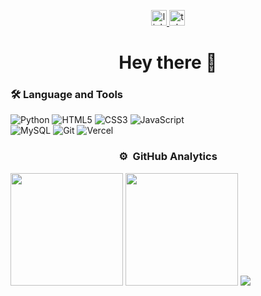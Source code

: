 <div align="center">
  <img height="150"
</div>

<div align="center">
  <a href="https://www.linkedin.com/in/meet-thakur/" target="_blank">
    <img src="https://img.shields.io/static/v1?message=LinkedIn&logo=linkedin&label=&color=0077B5&logoColor=white&labelColor=&style=for-the-badge" height="25" alt="linkedin logo"  />
  </a>
  <a href="https://t.me/Meet_thakur" target="_blank">
    <img src="https://img.shields.io/static/v1?message=Telegram&logo=telegram&label=&color=2CA5E0&logoColor=white&labelColor=&style=for-the-badge" height="25" alt="telegram logo"  />
  </a>
</div>



<h1 align="center">Hey there 👋</h1>
<h3 align="left">🛠 Language and Tools</h3>

<div align="left"
  
![Python](https://img.shields.io/badge/python-3670A0?style=for-the-badge&logo=python&logoColor=ffdd54) 
![HTML5](https://img.shields.io/badge/html5-%23E34F26.svg?style=for-the-badge&logo=html5&logoColor=white) 
![CSS3](https://img.shields.io/badge/css3-%231572B6.svg?style=for-the-badge&logo=css3&logoColor=white) 
![JavaScript](https://img.shields.io/badge/javascript-%23323330.svg?style=for-the-badge&logo=javascript&logoColor=%23F7DF1E) 	
![MySQL](https://img.shields.io/badge/mysql-%2300f.svg?style=for-the-badge&logo=mysql&logoColor=white) 
![Git](https://img.shields.io/badge/git-%23F05033.svg?style=for-the-badge&logo=git&logoColor=white) 
![Vercel](https://img.shields.io/badge/vercel-%23000000.svg?style=for-the-badge&logo=vercel&logoColor=white)
</div>

### ⚙️ &nbsp;GitHub Analytics
<p align="left">
<img height="180em" src="https://github-readme-stats-eight-theta.vercel.app/api?username=MeetThakur&show_icons=true&theme=algolia&include_all_commits=true&count_private=trueexclude_repo=https://github.com/MeetThakur/Bday"/>
  
<img height="180em" src="https://github-readme-stats-eight-theta.vercel.app/api/top-langs/?username=MeetThakur&layout=small&langs_count=8&theme=algolia&exclude_repo=https://github.com/MeetThakur/Bday"/>
  
<img src="https://streak-stats.demolab.com?user=MeetThakur&theme=dark"/>
</p>
